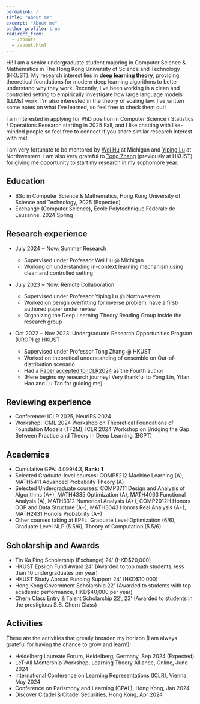```yaml
---
permalink: /
title: "About me"
excerpt: "About me"
author_profile: true
redirect_from: 
  - /about/
  - /about.html
---
```


Hi! I am a senior undergraduate student majoring in Computer Science & Mathematics in The Hong Kong University of Science and Technology (HKUST). My research interest lies in **deep learning theory**, providing theoretical foundations for modern deep learning algorithms to better understand why they work. Recently, I’ve been working in a clean and controlled setting to empirically investigate how large language models (LLMs) work. I’m also interested in the theory of scaling law. I’ve written some notes on what I’ve learned, so feel free to check them out!


I am interested in applying for PhD position in Computer Science / Statistics / Operations Research starting in 2025 Fall, and I like chatting with like-minded people so feel free to connect if you share similar research interest with me!


I am very fortunate to be mentored by [Wei Hu](https://weihu.me/) at Michigan and [Yiping Lu](https://2prime.github.io/) at Northwestern. I am also very grateful to [Tong Zhang](https://tongzhang-ml.org/) (previously at HKUST) for giving me opportunity to start my research in my sophomore year.

<!-- ## Recent News -->


## Education
* BSc in Computer Science & Mathematics, Hong Kong University of Science and Technology, 2025 (Expected)
* Exchange (Computer Science), École Polytechnique Fédérale de Lausanne, 2024 Spring 

## Research experience
* July 2024 ~ Now: Summer Research
  * Supervised under Professor Wei Hu @ Michigan
  * Working on understanding in-context learning mechanism using clean and controlled setting

* July 2023 ~ Now: Remote Collaboration
  * Supervised under Professor Yiping Lu @ Northwestern
  * Worked on benign overfitting for inverse problem, have a first-authored paper under review
  * Organizing the Deep Learning Theory Reading Group inside the research group

* Oct 2022 ~ Nov 2023: Undergraduate Research Opportunities Program (UROP) @ HKUST
  * Supervised under Professor Tong Zhang @ HKUST
  * Worked on theoretical understanding of ensemble on Out-of-distribution scenario
  * Had a [Paper accepted to ICLR2024](https://arxiv.org/abs/2309.17230) as the Fourth author
  * (Here begins my research journey! Very thankful to Yong Lin, Yifan Hao and Lu Tan for guiding me)

## Reviewing experience
* Conference: ICLR 2025, NeurIPS 2024
* Workshop: ICML 2024 Workshop on Theoretical Foundations of Foundation Models (TF2M),  ICLR 2024 Workshop on Bridging the Gap Between Practice and Theory in Deep Learning (BGPT)

## Academics
* Cumulative GPA: 4.099/4.3, **Rank: 1**
* Selected Graduate-level courses: COMP5212 Machine Learning (A), MATH5411 Advanced Probability Theory (A)
* Selected Undergraduate courses: COMP3711 Design and Analysis of Algorithms (A+), MATH4335 Optimization (A), MATH4063 Functional Analysis (A), MATH3312 Numerical Analysis (A+), COMP2012H Honors OOP and Data Structure (A+), MATH3043 Honors Real Analysis (A+), MATH2431 Honors Probability (A+)
* Other courses taking at EPFL: Graduate Level Optimization (6/6), Graduate Level NLP (5.5/6), Theory of Computation (5.5/6)

## Scholarship and Awards
* Tin Ka Ping Scholarship (Exchange) 24' (HKD$20,000)
* HKUST Epsilon Fund Award 24' (Awarded to top math students, less than 10 undergraduates per year)
* HKUST Study Abroad Funding Support 24' (HKD$10,000)
* Hong Kong Government Scholarship 22' (Awarded to students with top academic performance, HKD$40,000 per year)
* Chern Class Entry & Talent Scholarship 22', 23' (Awarded to students in the prestigious S.S. Chern Class)

## Activities
These are the activities that greatly broaden my horizon (I am always grateful for having the chance to grow and learn!):
* Heidelberg Laureate Forum, Heidelberg, Germany, Sep 2024 (Expected)
* LeT-All Mentorship Workshop, Learning Theory Alliance, Online, June 2024
* International Conference on Learning Representations (ICLR), Vienna, May 2024
* Conference on Parismony and Learning (CPAL), Hong Kong, Jan 2024
* Discover Citadel & Citadel Securities, Hong Kong, Apr 2024

<!-- Publications
======
  <ul>{% for post in site.publications %}
    {% include archive-single-cv.html %}
  {% endfor %}</ul> -->
  